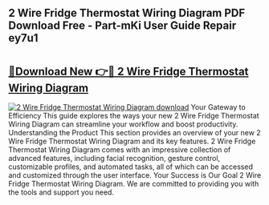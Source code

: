 ## 2 Wire Fridge Thermostat Wiring Diagram PDF Download Free - Part-mKi User Guide Repair ey7u1

# <h2><a href="http://dfmurhu.blite.top/?on=2+Wire+Fridge+Thermostat+Wiring+Diagram">🔗Download New 👉🔴 2 Wire Fridge Thermostat Wiring Diagram</a></h2>

[![2 Wire Fridge Thermostat Wiring Diagram download](https://i.imgur.com/lujVjoI.png)](http://dfmurhu.blite.top/?on=2+Wire+Fridge+Thermostat+Wiring+Diagram)
Your Gateway to Efficiency This guide explores the ways your new 2 Wire Fridge Thermostat Wiring Diagram can streamline your workflow and boost productivity. Understanding the Product This section provides an overview of your new 2 Wire Fridge Thermostat Wiring Diagram and its key features. 2 Wire Fridge Thermostat Wiring Diagram comes with an impressive collection of advanced features, including facial recognition, gesture control, customizable profiles, and automated tasks, all of which can be accessed and customized through the user interface. Your Success is Our Goal 2 Wire Fridge Thermostat Wiring Diagram. We are committed to providing you with the tools and support you need.
